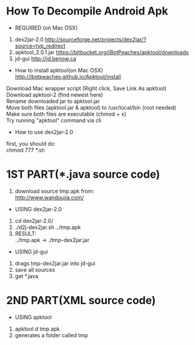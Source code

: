 # How To Decompile Android Apk

- REQUIRED (on Mac OSX)

1. dex2jar-2.0
http://sourceforge.net/projects/dex2jar/?source=typ_redirect
2. apktool_2.0.1.jar
https://bitbucket.org/iBotPeaches/apktool/downloads
3. jd-gui
http://jd.benow.ca

- How to install apktool(on Mac OSX)  
http://ibotpeaches.github.io/Apktool/install
  
Download Mac wrapper script (Right click, Save Link As apktool)  
Download apktool-2 (find newest here)  
Rename downloaded jar to apktool.jar  
Move both files (apktool.jar & apktool) to /usr/local/bin (root needed)  
Make sure both files are executable (chmod + x)  
Try running "apktool" command via cli  

- How to use dex2jar-2.0

first, you should do:  
chmod 777 *.sh

# 1ST PART(*.java source code)

1. download source tmp.apk from:  
http://www.wandoujia.com/
  
- USING dex2jar-2.0
  
1. cd dex2jar-2.0/  
2. ./d2j-dex2jar.sh ../tmp.apk  
3. RESULT:  
../tmp.apk -> ./tmp-dex2jar.jar 
  
- USING jd-gui  

1. drags tmp-dex2jar.jar into jd-gui  
2. save all sources  
3. get *.java  

# 2ND PART(XML source code)  
  
- USING apktool  
  
1. apktool d tmp.apk  
2. generates a folder called tmp  